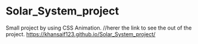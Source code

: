 # Solar_System_project
Small project by using CSS Animation.
//herer the link to see the out of the project.
https://khansaif123.github.io/Solar_System_project/
